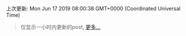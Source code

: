 
  
 上次更新: Mon Jun 17 2019 08:00:38 GMT+0000 (Coordinated Universal Time) 

 > 仅显示一小时内更新的post, [更多...](screenshots/)
  
